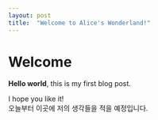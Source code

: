 ```yaml
---
layout: post
title:  "Welcome to Alice's Wonderland!"
---
```


# Welcome

**Hello world**, this is my first blog post.

I hope you like it!  
오늘부터 이곳에 저의 생각들을 적을 예정입니다.
